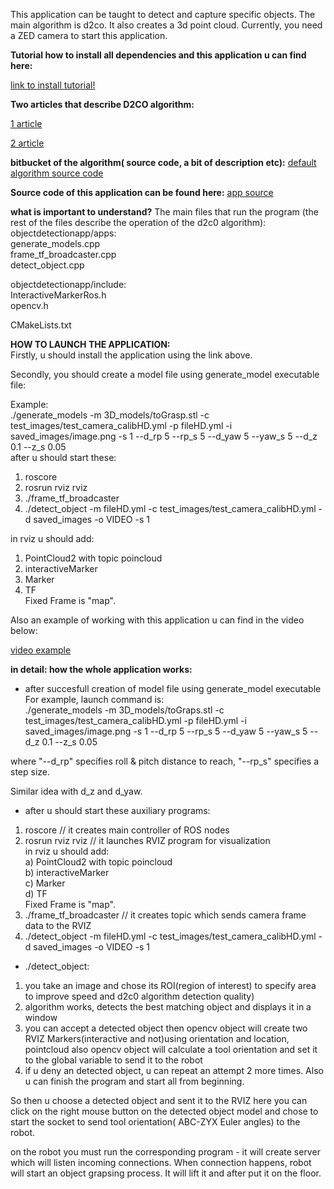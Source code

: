 This application can be taught to detect and capture specific objects. The main algorithm is d2co. It also creates a 3d point cloud. Currently, you need a ZED camera to start this application. 

**Tutorial how to install all dependencies and this application u can find here:**

[link to install tutorial!](https://docs.google.com/document/d/18XBOcXv9CPr6PLEfTI-7UOkYoK9YX4jHX02k7BjThcc/edit)


**Two articles that describe D2CO algorithm:**

[1 article](https://www.researchgate.net/publication/300780532_D_2_CO_Fast_and_Robust_Registration_of_3D_Textureless_Objects_Using_the_Directional_Chamfer_Distance
)

[2 article](http://www.dis.uniroma1.it/labrococo/D2CO/miap_arxiv2016.pdf)

**bitbucket of the algorithm( source code, a bit of description etc):**
[default algorithm source code](https://bitbucket.org/alberto_pretto/d2co/src/master/)

**Source code of this application can be found here:**
[app source](https://gitlab.com/LIRS_Projects/KUKA-object-detection-grasping.git)

**what is important to understand?**
The main files that run the program (the rest of the files describe the operation of the d2c0 algorithm):
objectdetectionapp/apps: <br/>
generate_models.cpp<br/>
frame_tf_broadcaster.cpp<br/>
detect_object.cpp<br/>

objectdetectionapp/include:<br/>
InteractiveMarkerRos.h<br/>
opencv.h<br/>

CMakeLists.txt




**HOW TO LAUNCH THE APPLICATION:** <br/>
Firstly, u should install the application using the link above.<br/>

Secondly, you should create a model file using generate_model executable file:<br/>

Example:<br/>
./generate_models -m 3D_models/toGrasp.stl -c test_images/test_camera_calibHD.yml -p fileHD.yml -i saved_images/image.png  -s 1 --d_rp 5 --rp_s 5 --d_yaw 5 --yaw_s 5 --d_z 0.1 --z_s 0.05 
<br/>
after u should start these: <br/>
1) roscore<br/>
2) rosrun rviz rviz<br/>
3) ./frame_tf_broadcaster<br/>
4) ./detect_object -m fileHD.yml  -c test_images/test_camera_calibHD.yml -d saved_images -o VIDEO -s 1<br/>

in rviz u should add:<br/>
1) PointCloud2 with topic poincloud<br/>
2) interactiveMarker<br/>
3) Marker<br/>
4) TF<br/>
Fixed Frame is "map".

Also an example of working with this application u can find in the video below:

[video example](https://drive.google.com/file/d/101cpjqpP12bDUX41HH18D0PB3zEDrllV/view?usp=sharing)




**in detail: how the whole application works:**
 * after succesfull creation of model file using generate_model executable
For example, launch command is:  <br/>
./generate_models -m 3D_models/toGraps.stl -c test_images/test_camera_calibHD.yml -p fileHD.yml -i saved_images/image.png  -s 1 --d_rp 5 --rp_s 5 --d_yaw 5 --yaw_s 5 --d_z 0.1 --z_s 0.05 

where "--d_rp" specifies roll & pitch distance to reach, "--rp_s" specifies a step size.

Similar idea with d_z and d_yaw.

* after u should start these auxiliary programs: <br/>
1) roscore // it creates main controller of ROS nodes <br/> 
2) rosrun rviz rviz // it launches RVIZ program for visualization<br/>
in rviz u should add:<br/>
a) PointCloud2 with topic poincloud<br/>
b) interactiveMarker<br/>
c) Marker<br/>
d) TF<br/>
Fixed Frame is "map".<br/>
3) ./frame_tf_broadcaster // it creates topic which sends camera frame data to the RVIZ<br/>
4) ./detect_object -m fileHD.yml  -c test_images/test_camera_calibHD.yml -d saved_images -o VIDEO -s 1<br/>

*  ./detect_object:<br/>
1) you take an image and chose its ROI(region of interest) to specify area to improve speed and d2c0 algorithm detection quality)<br/>
2) algorithm works, detects the best matching object and displays it in a window<br/>
3) you can accept a detected object then opencv object will create two RVIZ Markers(interactive and not)using orientation and location, pointcloud
also opencv object will calculate a tool orientation and set it to the global variable to send it to the robot<br/>
4) if u deny an detected object, u can repeat an attempt 2 more times. Also u can finish the program and start all from beginning.<br/>
   
   
So then u choose a detected object and sent it to the RVIZ here you can click on the right mouse button on the detected object model and chose to start the socket to send tool orientation( ABC-ZYX Euler angles) to the robot.<br/>


on the robot you must run the corresponding program - it will create server which will listen incoming
connections. When connection happens, robot will start an object grapsing process. It will lift it and after put it on the floor.<br/>






